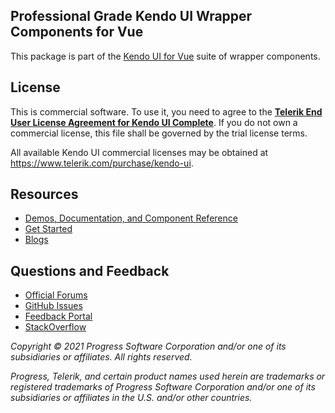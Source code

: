 ## Professional Grade Kendo UI Wrapper Components for Vue

This package is part of the [Kendo UI for Vue](https://www.telerik.com/kendo-vue-ui/) suite of wrapper components.

## License

This is commercial software. To use it, you need to agree to the [**Telerik End User License Agreement for Kendo UI Complete**](https://www.telerik.com/purchase/license-agreement/kendo-ui). If you do not own a commercial license, this file shall be governed by the trial license terms.

All available Kendo UI commercial licenses may be obtained at https://www.telerik.com/purchase/kendo-ui.

## Resources

- [Demos, Documentation, and Component Reference](https://www.telerik.com/kendo-vue-ui/components)
- [Get Started](https://www.telerik.com/kendo-vue-ui/getting-started)
- [Blogs](https://www.telerik.com/blogs/kendo-ui)

## Questions and Feedback

- [Official Forums](https://www.telerik.com/forums/kendo-ui-vue)
- [GitHub Issues](https://github.com/telerik/kendo-vue/issues)
- [Feedback Portal](https://kendoui-feedback.telerik.com/forums/908425-kendo-ui-for-vue-feedback)
- [StackOverflow](https://stackoverflow.com/questions/tagged/kendo-ui-vue)

*Copyright © 2021 Progress Software Corporation and/or one of its subsidiaries or affiliates. All rights reserved.*

*Progress, Telerik, and certain product names used herein are trademarks or registered trademarks of Progress Software Corporation and/or one of its subsidiaries or affiliates in the U.S. and/or other countries.*
